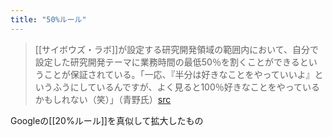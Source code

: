 ```yaml
---
title: "50%ルール"
---
```


> [[サイボウズ・ラボ]]が設定する研究開発領域の範囲内において、自分で設定した研究開発テーマに業務時間の最低50％を割くことができるということが保証されている。「一応、『半分は好きなことをやっていいよ』というふうにしているんですが、よく見ると100％好きなことをやっているかもしれない（笑）」（青野氏）[src](https://japan.cnet.com/article/20367070/2/)

Googleの[[20%ルール]]を真似して拡大したもの
